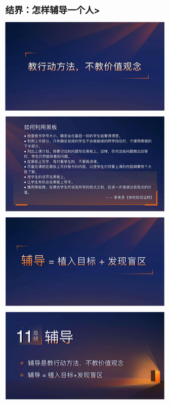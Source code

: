 # 结界：怎样辅导一个人&gt;



![](../../.gitbook/assets/image%20%2863%29.png)



![](../../.gitbook/assets/image%20%284%29.png)



![](../../.gitbook/assets/image%20%2886%29.png)



![](../../.gitbook/assets/image%20%2862%29.png)



